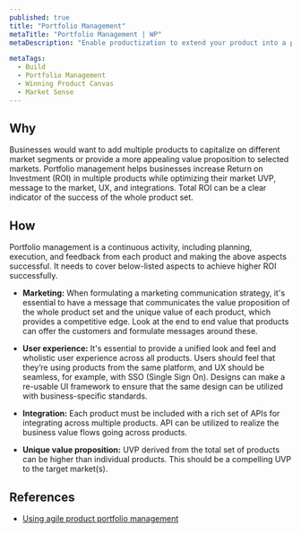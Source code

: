 ```yaml
--- 
published: true
title: "Portfolio Management"
metaTitle: "Portfolio Management | WP"
metaDescription: "Enable productization to extend your product into a portfolio. Define a unified user experience, each product's Unique Value Proposition (UVP), integration between products, and formulation of a clear message to market."

metaTags: 
  - Build 
  - Portfolio Management 
  - Winning Product Canvas
  - Market Sense
--- 
```


## Why

Businesses would want to add multiple products to capitalize on different market segments or provide a more appealing value proposition to selected markets. Portfolio management helps businesses increase Return on Investment (ROI) in multiple products while optimizing their market UVP, message to the market, UX, and integrations. Total ROI can be a clear indicator of the success of the whole product set.

## How

Portfolio management is a continuous activity, including planning, execution, and feedback from each product and making the above aspects successful. It needs to cover below-listed aspects to achieve higher ROI successfully.

- **Marketing:** When formulating a marketing communication strategy, it's essential to have a message that communicates the value proposition of the whole product set and the unique value of each product, which provides a competitive edge. Look at the end to end value that products can offer the customers and formulate messages around these.

- **User experience:** It's essential to provide a unified look and feel and wholistic user experience across all products. Users should feel that they’re using products from the same platform, and UX should be seamless, for example, with SSO (Single Sign On). Designs can make a re-usable UI framework to ensure that the same design can be utilized with business-specific standards.

- **Integration:** Each product must be included with a rich set of APIs for integrating across multiple products. API can be utilized to realize the business value flows going across products. 

- **Unique value proposition:** UVP derived from the total set of products can be higher than individual products. This should be a compelling UVP to the target market(s).

  
## References 
- [Using agile product portfolio management](https://disruptorleague.com/2016/10/27/using-agile-product-portfolio-management/)

